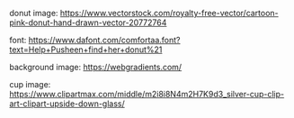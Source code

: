 donut image: https://www.vectorstock.com/royalty-free-vector/cartoon-pink-donut-hand-drawn-vector-20772764

font: https://www.dafont.com/comfortaa.font?text=Help+Pusheen+find+her+donut%21

background image: https://webgradients.com/

cup image: https://www.clipartmax.com/middle/m2i8i8N4m2H7K9d3_silver-cup-clip-art-clipart-upside-down-glass/